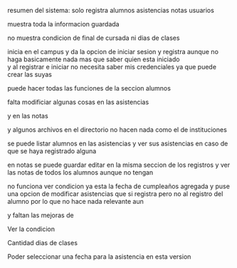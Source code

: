 resumen del sistema:
solo registra alumnos asistencias  notas usuarios

muestra toda la informacion guardada
 
no muestra condicion  de final de cursada ni dias de clases



inicia en el campus y da la opcion de iniciar sesion y registra aunque no haga basicamente nada  mas que saber quien esta iniciado   
y al registrar  e iniciar no necesita saber mis credenciales ya que puede crear las suyas 

puede hacer todas las funciones de la seccion alumnos

falta modificiar algunas cosas en las asistencias

y en las notas

y algunos archivos en el directorio no hacen nada  como el de instituciones


se puede listar alumnos en las asistencias y ver sus asistencias en caso de que se haya registrado alguna

en notas se puede guardar editar en la misma seccion de los registros y ver las notas de todos los alumnos aunque no tengan

no funciona ver condicion
ya esta la fecha de cumpleaños agregada y puse una opcion de modificar asistencias que si registra pero no al registro del alumno por lo que no hace nada relevante aun


y faltan las mejoras de 

Ver la condicion 

Cantidad dias de clases 

Poder seleccionar una fecha para la asistencia   en esta version

